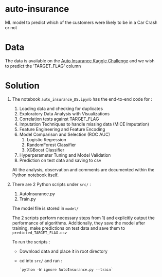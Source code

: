 # auto-insurance
ML model to predict which of the customers were likely to be in a Car Crash or not

# Data
The data is available on the [Auto Insurance Kaggle Challenge](https://www.kaggle.com/c/auto-insurance-fall-2017/data) and we wish to predict the 'TARGET_FLAG' column

# Solution
1. The notebook `auto_insurance_DS.ipynb` has the end-to-end code for :
      1. Loading data and checking for duplicates
      2. Exploratory Data Analysis with Visualizations
      3. Correlation tests against TARGET_FLAG
      4. Imputation Techniques to handle missing data (MICE Imputation)
      5. Feature Engineering and Feature Encoding
      6. Model Comparison and Selection (ROC AUC)
           1. Logistic Regression
           2. RandomForest Classifier
           3. XGBoost Classifier
      7. Hyperparameter Tuning and Model Validation
      8. Prediction on test data and saving to csv 
      
      All the analysis, observation and comments are documented within the Python notebook itself.

2. There are 2 Python scripts under `src/` :
      1. AutoInsurance.py
      2. Train.py
      
      The model file is stored in `model/`
      
      The 2 scripts perform necessary steps from 1) and explicitly output the performance of algorithms. 
      Additionally, they save the model after training, make predictions on test data and save them to `predicted_TARGET_FLAG.csv`
  
      To run the scripts :
      - Download data and place it in root directory
      - cd into `src/` and run : 

            `python -W ignore AutoInsurance.py --train`

